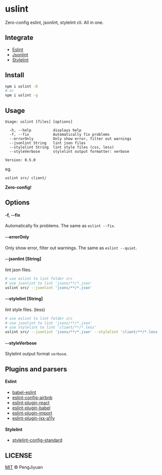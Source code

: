 # uslint
Zero-config eslint, jsonlint, stylelint cli. All in one.

## Integrate

* [Eslint](https://github.com/eslint/eslint)
* [Jsonlint](https://github.com/zaach/jsonlint)
* [Stylelint](https://github.com/stylelint/stylelint)

## Install

```bash
npm i uslint -D
# or
npm i uslint -g
```

## Usage

```
Usage: uslint [files] [options]

  -h, --help          displays help
  -f, --fix           Automatically fix problems
  --errorOnly         Only show error, filter out warnings
  --jsonlint String   lint json files
  --stylelint String  lint style files (css, less)
  --styleVerbose      stylelint output formatter: verbose

Version: 0.5.0
```

eg.

```bash
uslint src/ client/
```

**Zero-config!**

## Options

#### -f, --fix

Automatically fix problems. The same as `eslint --fix`.

#### --errorOnly

Only show error, filter out warnings. The same as `eslint --quiet`.

#### --jsonlint [String]

lint json files.

```bash
# use eslint to lint folder src
# use jsonlint to lint 'jsons/**/*.json'
uslint src/ --jsonlint 'jsons/**/*.json'
```

#### --stylelint [String]

lint style files. (less)

```bash
# use eslint to lint folder src
# use jsonlint to lint 'jsons/**/*.json'
# use stylelint to lint 'client/**/*.less'
uslint src/ --jsonlint 'jsons/**/*.json' --stylelint 'client/**/*.less'
```

#### --styleVerbose

Stylelint output format `verbose`.

## Plugins and parsers

#### Eslint

* [babel-eslint](https://github.com/babel/babel-eslint)
* [eslint-config-airbnb](https://github.com/airbnb/javascript)
* [eslint-plugin-react](https://github.com/yannickcr/eslint-plugin-react)
* [eslint-plugin-babel](https://github.com/babel/eslint-plugin-babel)
* [eslint-plugin-import](https://github.com/benmosher/eslint-plugin-import)
* [eslint-plugin-jsx-a11y](https://github.com/evcohen/eslint-plugin-jsx-a11y)

#### Stylelint

* [stylelint-config-standard](https://github.com/stylelint/stylelint-config-standard)

## LICENSE

[MIT](./LICENSE) © PengJiyuan
